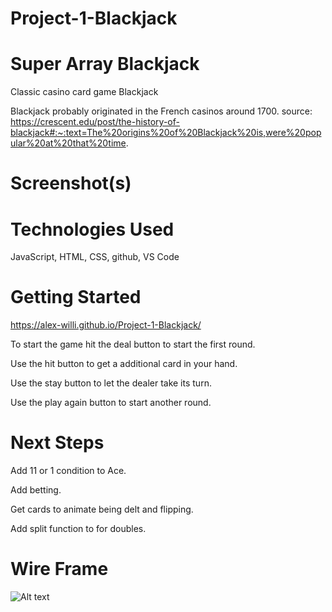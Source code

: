 # Project-1-Blackjack

# Super Array Blackjack
Classic casino card game Blackjack

Blackjack probably originated in the French casinos around 1700. 
 source: https://crescent.edu/post/the-history-of-blackjack#:~:text=The%20origins%20of%20Blackjack%20is,were%20popular%20at%20that%20time.

 # Screenshot(s)

 # Technologies Used
JavaScript, HTML, CSS, github, VS Code

# Getting Started
https://alex-willi.github.io/Project-1-Blackjack/

To start the game hit the deal button to start the first round.

Use the hit button to get a additional card in your hand.

Use the stay button to let the dealer take its turn.

Use the play again button to start another round.

# Next Steps
Add 11 or 1 condition to Ace.

Add betting.

Get cards to animate being delt and flipping.

Add split function to for doubles.

# Wire Frame


![Alt text](https://i.imgur.com/uCTa00C.png)

